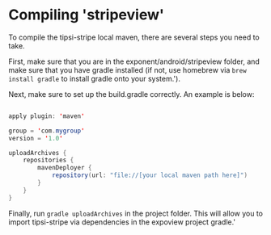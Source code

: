 # Compiling 'stripeview'

To compile the tipsi-stripe local maven, there are several steps you need to take.

First, make sure that you are in the exponent/android/stripeview folder, and make sure that you have gradle installed (if not, use homebrew via `brew install gradle` to install gradle onto your system.').

Next, make sure to set up the build.gradle correctly. An example is below:

```java

apply plugin: 'maven'

group = 'com.mygroup'
version = '1.0'

uploadArchives {
    repositories {
        mavenDeployer {
            repository(url: "file://[your local maven path here]")
        }
    }
}
```

Finally, run `gradle uploadArchives` in the project folder. This will allow you to import tipsi-stripe via dependencies in the expoview project gradle.'
